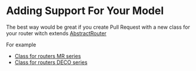 # Adding Support For Your Model

The best way would be great if you create Pull Request with a new class for your router witch extends [AbstractRouter](https://github.com/AlexandrErohin/TP-Link-Archer-C6U/blob/main/tplinkrouterc6u/client_abstract.py#L8)

For example
 - [Class for routers MR series](https://github.com/AlexandrErohin/TP-Link-Archer-C6U/blob/main/tplinkrouterc6u/client/mr.py#L17)
 - [Class for routers DECO series](https://github.com/AlexandrErohin/TP-Link-Archer-C6U/blob/main/tplinkrouterc6u/client/deco.py#L12)
  
